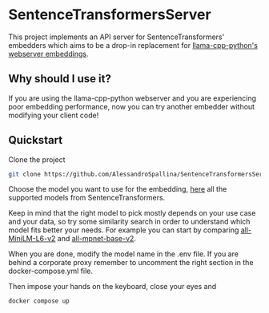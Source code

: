 # SentenceTransformersServer

This project implements an API server for SentenceTransformers' embedders which aims to be a drop-in replacement for [llama-cpp-python's webserver embeddings](https://github.com/abetlen/llama-cpp-python#web-server).

## Why should I use it?
If you are using the llama-cpp-python webserver and you are experiencing poor embedding performance, now you can try another embedder without modifying your client code!


## Quickstart

Clone the project
```bash
git clone https://github.com/AlessandroSpallina/SentenceTransformersServer.git
```

Choose the model you want to use for the embedding, [here](https://www.sbert.net/docs/pretrained_models.html#sentence-embedding-models/) all the supported models from SentenceTransformers.

Keep in mind that the right model to pick mostly depends on your use case and your data, so try some similarity search in order to understand which model fits better your needs. For example you can start by comparing [all-MiniLM-L6-v2](https://huggingface.co/sentence-transformers/all-MiniLM-L6-v2) and [all-mpnet-base-v2](https://huggingface.co/sentence-transformers/all-mpnet-base-v2).

When you are done, modify the model name in the .env file. If you are behind a corporate proxy remember to uncomment the right section in the docker-compose.yml file.

Then impose your hands on the keyboard, close your eyes and 
```bash
docker compose up
```